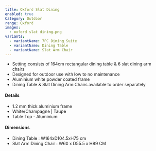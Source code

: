 ```yaml
---
title: Oxford Slat Dining
enabled: true
Category: Outdoor
range: Oxford
images:
  - oxford slat dining.png
variants:
  - variantName: 7PC Dining Suite
  - variantName: Dining Table
  - variantName: Slat Arm Chair
---
```


* Setting consists of 164cm rectangular dining table & 6 slat dining arm chairs
* Designed for outdoor use with low to no maintenance
* Aluminium white powder coated frame
* Dining Table & Slat Dining Arm Chairs available to order separately

#### Details

* 1.2 mm thick aluminium frame
* White/Champagne | Taupe
* Table Top - Aluminium

#### Dimensions

* Dining Table : W164xD104.5xH75 cm
* Slat Arm Dining Chair : W60 x D55.5 x H89 CM
